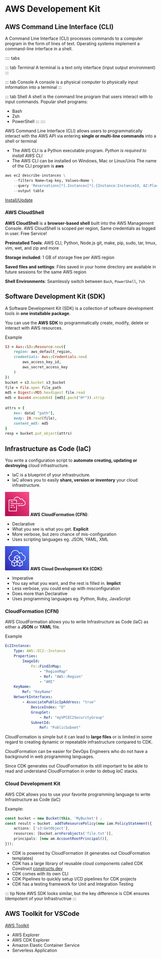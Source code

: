 # AWS Developement Kit

## AWS Command Line Interface (CLI)

A Command Line Interface (CLI) processes commands to a computer program in the form of lines of text. Operating systems implement a command-line interface in a shell.

:::: tabs

::: tab Terminal
A terminal is a text only interface (input output environment)
:::

::: tab Console
A console is a physical computer to physically input information into a terminal
:::

::: tab Shell
A shell is the command line program that users interact with to input commands. Popular shell programs:
- Bash
- Zsh
- PowerShell
:::
::::



AWS Command Line Interface (CLI) allows users to programmatically interact with the AWS API via entering **single or multi-line commands** into a shell or terminal

- The AWS CLI is a Python executable program. *Python is required to install AWS CLI*
- The AWS CLI can be installed on Windows, Mac or Linux/Unix The name of the CLI program is **aws**

```py
aws ec2 describe-instances \
    --filters Name=tag-key, Values=Name \
    --query 'Reservations[*].Instances[*].{Instance:InstanceId, AZ:Placement.AvailabilityZone, Name:Tags[?Key==`Name`]|[0].value}' \
    --output table
```


[Install/Update](https://docs.aws.amazon.com/cli/latest/userguide/getting-started-install.html)



### AWS CloudShell

**AWS CloudShell** is a **browser-based shell** built into the AWS Management Console. AWS CloudShell is scoped per region, Same credentials as logged in user. Free Service!

**Preinstalled Tools**: AWS CLI, Python, Node.js git, make, pip, sudo, tar, tmux, vim, wet, and zip and more

**Storage included**: 1 GB of storage free per AWS region

**Saved files and settings**: Files saved in your home directory are available in future sessions for the same
AWS region

**Shell Environments**: Seamlessly switch between `Bash`, `PowerShell`, `7sh`

## Software Development Kit (SDK)

A Software Development Kit (SDK) is a collection of software development tools in **one installable package**.

You can use the **AWS SDK** to programmatically create, modify, delete or interact with AWS resources.

Example
```ruby
S3 = Aws::S3::Resource.new({
    region: aws_default_region, 
    credentials: Aws::Credentials.new(
        aws_access_key_id, 
        aws_secret_access_key
    )
})
bucket = s3.bucket s3_bucket
file = File.open file_path
md5 = Digest::MD5.hexdigest file.read
md5 = Base64.encode64( [md5].pack("H*")).strip

attrs = {
    kev: data[ "path"], 
    body: I0.read(file), 
    content_md5: md5
}
resp = bucket.put_object(attrs)
```

## Infrastructure as Code (IaC)
You write a configuration script to **automate creating, updating or destroying** cloud infrastructure.
- IaC is a blueprint of your infrastructure.
- IaC allows you to easily **share, version or inventory** your cloud infrastructure.


![AWS CloudFormation](./img/Arch_AWS-CloudFormation_64.png)
**AWS CloudFormation (CFN)**: 
- Declarative
- What you see is what you get. **Explicit**
- More verbose, but zero chance of mis-configuration
- Uses scripting languages eg. JSON, YAML, XML

![AWS CDK](./img/Arch_AWS-Cloud-Development-Kit_64.png)
**AWS Cloud Development Kit (CDK)**:
- Imperative
- You say what you want, and the rest is filled in. **Implict**
- Less verbose, you could end up with misconfiguration
- Does more than Declarative
- Uses programming languages eg. Python, Ruby, JavaScript


### CloudFormation (CFN)

AWS CloudFormation allows you to write Infrastructure as Code (laC) as either a **JSON** or **YAML** file.

Example
```yml
Ec2Instance:
    Type: AWS::EC2::Instance
    Properties:
        ImageId:
            Fn::FindInMap:
                - "RegionMap"
                - Ref: "AWS::Region"
                - "AMI"
    KeyName:
        Ref: "KeyName"
    NetworkInterfaces: 
        - AssociatePublicIpAddress: "true"
            DeviceIndex: "O"
            GroupSet:
                - Ref: "myVPCEC2SecurityGroup"
            SubnetId:
                Ref: "PublicSubnet"
```

CloudFormation is simple but it can lead to **large files** or is limited in some regard to creating dynamic or repeatable infrastructure compared to CDK.

CloudFormation can be easier for DevOps Engineers who do not have a background in web programming languages.

Since CDK generates out CloudFormation its still important to be able to read and understand CloudFormation in order to debug *IaC* stacks.

### Cloud Development Kit

AWS CDK allows you to use your favorite programming language to write Infrastructure as Code (laC)

Example: 
```ts
const bucket = new Bucket(this, 'MyBucket') ;
const result = bucket. addToResourcePolicy(new iam.PolicyStatement({
    actions: ['s3:GetObject'],
    resources: [bucket.arnForobjects('file.txt')],
    principals: [new am.AccountRootPrincipal()],
}));
```

- CDK is powered by CloudFormation (it generates out CloudFormation templates)
- CDK has a large library of reusable cloud components called CDK Construct [constructs.dev](https://constructs.dev/)
- CDK comes with its own CLI
- CDK Pipelines to quickly setup I/CD pipelines for CDK projects
- CDK has a testing framework for Unit and Integration Testing

::: tip Note
AWS SDK looks similar, but the key difference is CDK ensures Idempotent of your Infrastructrue
:::

## AWS Toolkit for VSCode

[AWS Toolkit](https://marketplace.visualstudio.com/items?itemName=AmazonWebServices.aws-toolkit-vscode)

- AWS Explorer
- AWS CDK Explorer
- Amazon Elastic Container Service
- Serverless Application
